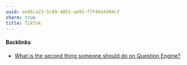```yaml
---
uuid: ae86ca23-5c89-4852-ae91-f7f46d4494cf
share: true
title: TikTok
---
```

#### Backlinks

* [What is the second thing someone should do on Question Engine?](/c69d5896-cb91-43da-b454-a396447a3d7e)